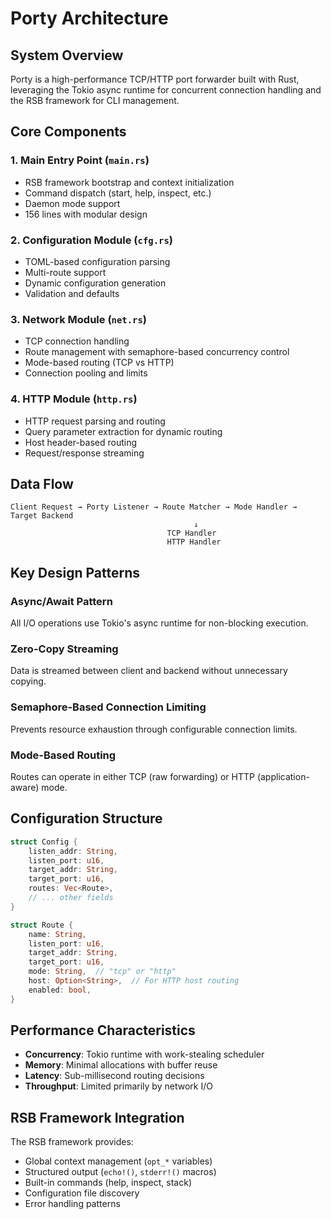 # Porty Architecture

## System Overview

Porty is a high-performance TCP/HTTP port forwarder built with Rust, leveraging the Tokio async runtime for concurrent connection handling and the RSB framework for CLI management.

## Core Components

### 1. Main Entry Point (`main.rs`)
- RSB framework bootstrap and context initialization
- Command dispatch (start, help, inspect, etc.)
- Daemon mode support
- 156 lines with modular design

### 2. Configuration Module (`cfg.rs`)
- TOML-based configuration parsing
- Multi-route support
- Dynamic configuration generation
- Validation and defaults

### 3. Network Module (`net.rs`)
- TCP connection handling
- Route management with semaphore-based concurrency control
- Mode-based routing (TCP vs HTTP)
- Connection pooling and limits

### 4. HTTP Module (`http.rs`)
- HTTP request parsing and routing
- Query parameter extraction for dynamic routing
- Host header-based routing
- Request/response streaming

## Data Flow

```
Client Request → Porty Listener → Route Matcher → Mode Handler → Target Backend
                                         ↓
                                   TCP Handler
                                   HTTP Handler
```

## Key Design Patterns

### Async/Await Pattern
All I/O operations use Tokio's async runtime for non-blocking execution.

### Zero-Copy Streaming
Data is streamed between client and backend without unnecessary copying.

### Semaphore-Based Connection Limiting
Prevents resource exhaustion through configurable connection limits.

### Mode-Based Routing
Routes can operate in either TCP (raw forwarding) or HTTP (application-aware) mode.

## Configuration Structure

```rust
struct Config {
    listen_addr: String,
    listen_port: u16,
    target_addr: String,
    target_port: u16,
    routes: Vec<Route>,
    // ... other fields
}

struct Route {
    name: String,
    listen_port: u16,
    target_addr: String,
    target_port: u16,
    mode: String,  // "tcp" or "http"
    host: Option<String>,  // For HTTP host routing
    enabled: bool,
}
```

## Performance Characteristics

- **Concurrency**: Tokio runtime with work-stealing scheduler
- **Memory**: Minimal allocations with buffer reuse
- **Latency**: Sub-millisecond routing decisions
- **Throughput**: Limited primarily by network I/O

## RSB Framework Integration

The RSB framework provides:
- Global context management (`opt_*` variables)
- Structured output (`echo!()`, `stderr!()` macros)
- Built-in commands (help, inspect, stack)
- Configuration file discovery
- Error handling patterns